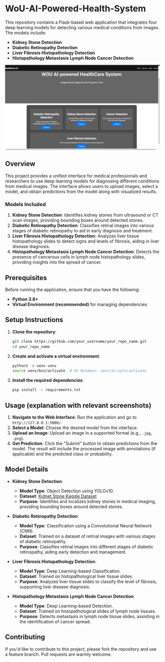 # WoU-AI-Powered-Health-System

This repository contains a Flask-based web application that integrates four deep learning models for detecting various medical conditions from images. The models include:
- **Kidney Stone Detection**
- **Diabetic Retinopathy Detection**
- **Liver Fibrosis Histopathology Detection**
- **Histopathology Metastasis Lymph Node Cancer Detection**

![Website Interface](screenshots/1.jpg)

## Overview

This project provides a unified interface for medical professionals and researchers to use deep learning models for diagnosing different conditions from medical images. The interface allows users to upload images, select a model, and obtain predictions from the model along with visualized results.

### Models Included
1. **Kidney Stone Detection**: Identifies kidney stones from ultrasound or CT scan images, providing bounding boxes around detected stones.
2. **Diabetic Retinopathy Detection**: Classifies retinal images into various stages of diabetic retinopathy to aid in early diagnosis and treatment.
3. **Liver Fibrosis Histopathology Detection**: Analyzes liver tissue histopathology slides to detect signs and levels of fibrosis, aiding in liver disease diagnosis.
4. **Histopathology Metastasis Lymph Node Cancer Detection**: Detects the presence of cancerous cells in lymph node histopathology slides, providing insights into the spread of cancer.

## Prerequisites

Before running the application, ensure that you have the following:
- **Python 3.8+**
- **Virtual Environment (recommended)** for managing dependencies

## Setup Instructions

1. **Clone the repository**:
   ```bash
   git clone https://github.com/your_username/your_repo_name.git
   cd your_repo_name

2. **Create and activate a virtual environment**:
   ```bash
   python3 -m venv venv
   source venv/bin/activate  # On Windows: venv\Scripts\activate

3. **Install the required dependencies**:
   ```bash
   pip install -r requirements.txt


## Usage (explanation with relevant screenshots)

1. **Navigate to the Web Interface**: Run the application and go to `http://127.0.0.1:5000/`.
2. **Select a Model**: Choose the desired model from the interface.
3. **Upload an Image**: Upload an image in a supported format (e.g., `.jpg`, `.png`).
4. **Get Prediction**: Click the "Submit" button to obtain predictions from the model. The result will include the processed image with annotations (if applicable) and the predicted class or probability.

## Model Details

- **Kidney Stone Detection**: 
  - **Model Type**: Object Detection using YOLOv10.
  - **Dataset**: [Kidnet Stone Kaggle Dataset](https://www.kaggle.com/datasets/safurahajiheidari/kidney-stone-images/data)
  - **Purpose**: Identifies and localizes kidney stones in medical imaging, providing bounding boxes around detected stones. 

- **Diabetic Retinopathy Detection**: 
  - **Model Type**: Classification using a Convolutional Neural Network (CNN).
  - **Dataset**: Trained on a dataset of retinal images with various stages of diabetic retinopathy. 
  - **Purpose**: Classifies retinal images into different stages of diabetic retinopathy, aiding early detection and management. 

- **Liver Fibrosis Histopathology Detection**: 
  - **Model Type**: Deep Learning-based Classification.
  - **Dataset**: Trained on histopathological liver tissue slides.
  - **Purpose**: Analyzes liver tissue slides to classify the level of fibrosis, supporting liver disease diagnosis.

- **Histopathology Metastasis Lymph Node Cancer Detection**: 
  - **Model Type**: Deep Learning-based Detection.
  - **Dataset**: Trained on histopathological slides of lymph node tissues.
  - **Purpose**: Detects metastasis in lymph node tissue slides, assisting in the identification of cancer spread.


## Contributing

If you'd like to contribute to this project, please fork the repository and use a feature branch. Pull requests are warmly welcome.




